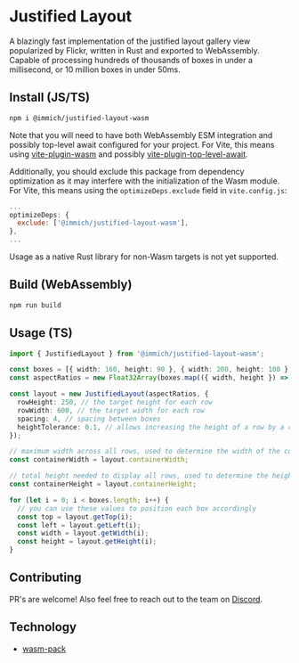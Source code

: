 # Justified Layout

A blazingly fast implementation of the justified layout gallery view popularized by Flickr, written in Rust and exported to WebAssembly. Capable of processing hundreds of thousands of boxes in under a millisecond, or 10 million boxes in under 50ms.

## Install (JS/TS)

```bash
npm i @immich/justified-layout-wasm
```

Note that you will need to have both WebAssembly ESM integration and possibly top-level await configured for your project. For Vite, this means using [vite-plugin-wasm](https://www.npmjs.com/package/vite-plugin-wasm) and possibly [vite-plugin-top-level-await](https://www.npmjs.com/package/vite-plugin-top-level-await).

Additionally, you should exclude this package from dependency optimization as it may interfere with the initialization of the Wasm module. For Vite, this means using the `optimizeDeps.exclude` field in `vite.config.js`:
```js
...
optimizeDeps: {
  exclude: ['@immich/justified-layout-wasm'],
},
...
```

Usage as a native Rust library for non-Wasm targets is not yet supported.

## Build (WebAssembly)

```bash
npm run build
```

## Usage (TS)

```ts
import { JustifiedLayout } from '@immich/justified-layout-wasm';

const boxes = [{ width: 160, height: 90 }, { width: 200, height: 100 }, { width: 90, height: 160 }];
const aspectRatios = new Float32Array(boxes.map(({ width, height }) => width / height));

const layout = new JustifiedLayout(aspectRatios, {
  rowHeight: 250, // the target height for each row
  rowWidth: 600, // the target width for each row
  spacing: 4, // spacing between boxes
  heightTolerance: 0.1, // allows increasing the height of a row by a certain percentage (10% here) when it doesn't fill the target row width at the target height
});

// maximum width across all rows, used to determine the width of the component containing these rows
const containerWidth = layout.containerWidth;

// total height needed to display all rows, used to determine the height of the component containing these rows
const containerHeight = layout.containerHeight;

for (let i = 0; i < boxes.length; i++) {
  // you can use these values to position each box accordingly
  const top = layout.getTop(i);
  const left = layout.getLeft(i);
  const width = layout.getWidth(i);
  const height = layout.getHeight(i);
}
```

## Contributing

PR's are welcome! Also feel free to reach out to the team on [Discord](https://discord.immich.app).

## Technology
- [wasm-pack](https://rustwasm.github.io/docs/wasm-pack/introduction.html)
